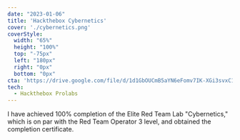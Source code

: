 ```yaml
---
date: "2023-01-06"
title: 'Hackthebox Cybernetics'
cover: './cybernetics.png'
coverStyle:
  width: "65%"
  height: "100%"
  top: "-75px"
  left: "180px"
  right: "0px"
  bottom: "0px"
cta: 'https://drive.google.com/file/d/1d1GbOUCmB5aYN6eFomv7IK-XGi3svxC1/view?usp=drive_link'
tech:
  - Hackthebox Prolabs
---
```


I have achieved 100% completion of the Elite Red Team Lab "Cybernetics," which is on par with the Red Team Operator 3 level, and
obtained the completion certificate. 
